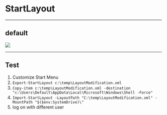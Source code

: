 # StartLayout

---

## default
[<img src="https://i.imgur.com/qhLKlPY.png">](https://i.imgur.com/qhLKlPY.png)


---

## Test
1. Customize Start Menu
2. `Export-StartLayout c:\temp\LayoutModification.xml`
3. `Copy-item c:\temp\LayoutModification.xml -destination "c:\Users\Default\AppData\Local\Microsoft\Windows\Shell -Force"`
4. `Import-StartLayout -LayoutPath "C:\temp\LayoutModification.xml" -MountPath "$($env:SystemDrive)\"`
5. log on with different user
